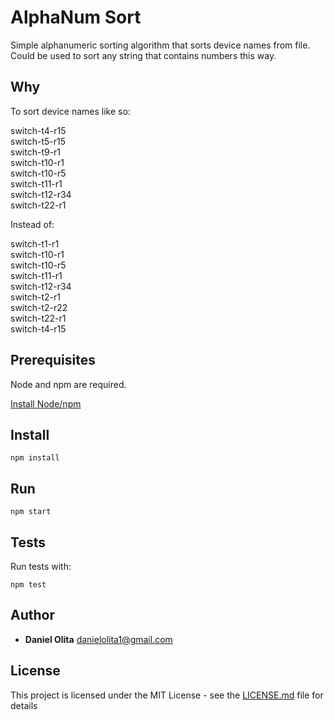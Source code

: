 # AlphaNum Sort

Simple alphanumeric sorting algorithm that sorts device names from file.
Could be used to sort any string that contains numbers this way.

## Why

To sort device names like so:  

switch-t4-r15  
switch-t5-r15  
switch-t9-r1  
switch-t10-r1  
switch-t10-r5  
switch-t11-r1  
switch-t12-r34  
switch-t22-r1  

Instead of:  

switch-t1-r1  
switch-t10-r1  
switch-t10-r5  
switch-t11-r1  
switch-t12-r34  
switch-t2-r1  
switch-t2-r22  
switch-t22-r1  
switch-t4-r15

## Prerequisites

Node and npm are required.

[Install Node/npm](https://nodejs.org/en/download/package-manager/)

## Install

```
npm install
```

## Run

```
npm start
```

## Tests

Run tests with:

```
npm test
```

## Author

* **Daniel Olita** [danielolita1@gmail.com](danielolita1@gmail.com)

## License

This project is licensed under the MIT License - see the [LICENSE.md](LICENSE.md) file for details
